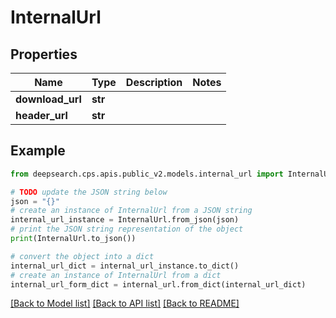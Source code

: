 # InternalUrl


## Properties

Name | Type | Description | Notes
------------ | ------------- | ------------- | -------------
**download_url** | **str** |  | 
**header_url** | **str** |  | 

## Example

```python
from deepsearch.cps.apis.public_v2.models.internal_url import InternalUrl

# TODO update the JSON string below
json = "{}"
# create an instance of InternalUrl from a JSON string
internal_url_instance = InternalUrl.from_json(json)
# print the JSON string representation of the object
print(InternalUrl.to_json())

# convert the object into a dict
internal_url_dict = internal_url_instance.to_dict()
# create an instance of InternalUrl from a dict
internal_url_form_dict = internal_url.from_dict(internal_url_dict)
```
[[Back to Model list]](../README.md#documentation-for-models) [[Back to API list]](../README.md#documentation-for-api-endpoints) [[Back to README]](../README.md)


